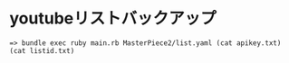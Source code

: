 # youtubeリストバックアップ

```fish
=> bundle exec ruby main.rb MasterPiece2/list.yaml (cat apikey.txt) (cat listid.txt)
```
